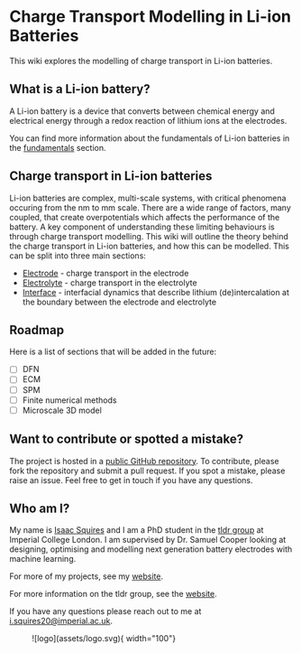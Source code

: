 # Charge Transport Modelling in Li-ion Batteries

This wiki explores the modelling of charge transport in Li-ion batteries.

## What is a Li-ion battery?

A Li-ion battery is a device that converts between chemical energy and electrical energy through a redox reaction of lithium ions at the electrodes.

You can find more information about the fundamentals of Li-ion batteries in the [fundamentals](fundamentals/li-ion-batteries.md) section.

## Charge transport in Li-ion batteries

Li-ion batteries are complex, multi-scale systems, with critical phenomena occuring from the nm to mm scale. There are a wide range of factors, many coupled, that create overpotentials which affects the performance of the battery. A key component of understanding these limiting behaviours is through charge transport modelling. This wiki will outline the theory behind the charge transport in Li-ion batteries, and how this can be modelled. This can be split into three main sections:

- [Electrode](electrode/electrode.md) - charge transport in the electrode
- [Electrolyte](electrolyte/electrolyte.md) - charge transport in the electrolyte
- [Interface](interface/interface.md) - interfacial dynamics that describe lithium (de)intercalation at the boundary between the electrode and electrolyte

## Roadmap

Here is a list of sections that will be added in the future:

- [ ] DFN
- [ ] ECM
- [ ] SPM
- [ ] Finite numerical methods
- [ ] Microscale 3D model

## Want to contribute or spotted a mistake?

The project is hosted in a [public GitHub repository](https://github.com/isaacsquires/battery-modelling). To contribute, please fork the repository and submit a pull request. If you spot a mistake, please raise an issue. Feel free to get in touch if you have any questions.

## Who am I?

My name is [Isaac Squires](https://isaacsquires.me/) and I am a PhD student in the [tldr group](https://tldr-group.github.io/) at Imperial College London. I am supervised by Dr. Samuel Cooper looking at designing, optimising and modelling next generation battery electrodes with machine learning.

For more of my projects, see my [website](https://isaacsquires.me/).

For more information on the tldr group, see the [website](https://tldr-group.github.io/).

If you have any questions please reach out to me at [i.squires20@imperial.ac.uk](mailto:i.squires20@imperial.ac.uk).

<figure markdown>
  ![logo](assets/logo.svg){ width="100"}
</figure>
